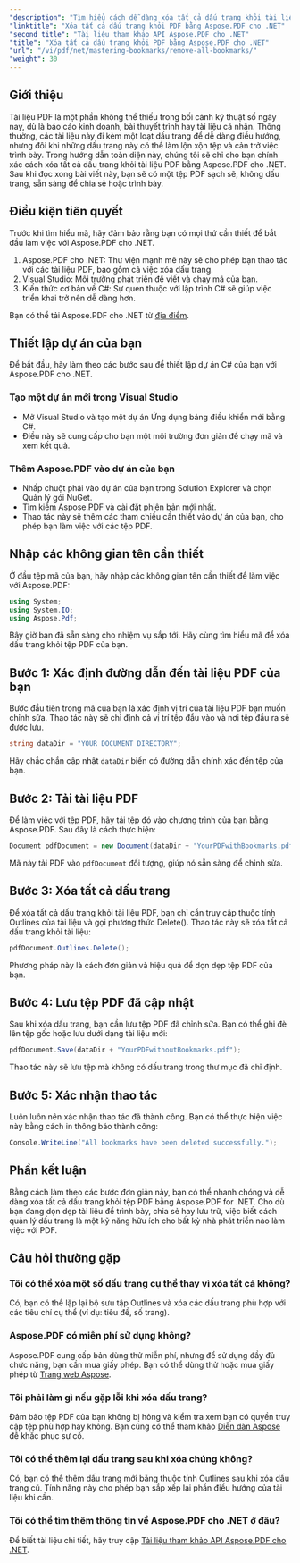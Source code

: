 ```yaml
---
"description": "Tìm hiểu cách dễ dàng xóa tất cả dấu trang khỏi tài liệu PDF bằng Aspose.PDF cho .NET. Hướng dẫn từng bước này cung cấp hướng dẫn chi tiết."
"linktitle": "Xóa tất cả dấu trang khỏi PDF bằng Aspose.PDF cho .NET"
"second_title": "Tài liệu tham khảo API Aspose.PDF cho .NET"
"title": "Xóa tất cả dấu trang khỏi PDF bằng Aspose.PDF cho .NET"
"url": "/vi/pdf/net/mastering-bookmarks/remove-all-bookmarks/"
"weight": 30
---
```


## Giới thiệu

Tài liệu PDF là một phần không thể thiếu trong bối cảnh kỹ thuật số ngày nay, dù là báo cáo kinh doanh, bài thuyết trình hay tài liệu cá nhân. Thông thường, các tài liệu này đi kèm một loạt dấu trang để dễ dàng điều hướng, nhưng đôi khi những dấu trang này có thể làm lộn xộn tệp và cản trở việc trình bày. Trong hướng dẫn toàn diện này, chúng tôi sẽ chỉ cho bạn chính xác cách xóa tất cả dấu trang khỏi tài liệu PDF bằng Aspose.PDF cho .NET. Sau khi đọc xong bài viết này, bạn sẽ có một tệp PDF sạch sẽ, không dấu trang, sẵn sàng để chia sẻ hoặc trình bày.

## Điều kiện tiên quyết

Trước khi tìm hiểu mã, hãy đảm bảo rằng bạn có mọi thứ cần thiết để bắt đầu làm việc với Aspose.PDF cho .NET.

1. Aspose.PDF cho .NET: Thư viện mạnh mẽ này sẽ cho phép bạn thao tác với các tài liệu PDF, bao gồm cả việc xóa dấu trang.
2. Visual Studio: Môi trường phát triển để viết và chạy mã của bạn.
3. Kiến thức cơ bản về C#: Sự quen thuộc với lập trình C# sẽ giúp việc triển khai trở nên dễ dàng hơn.

Bạn có thể tải Aspose.PDF cho .NET từ [địa điểm](https://releases.aspose.com/pdf/net/).

## Thiết lập dự án của bạn

Để bắt đầu, hãy làm theo các bước sau để thiết lập dự án C# của bạn với Aspose.PDF cho .NET.

### Tạo một dự án mới trong Visual Studio

- Mở Visual Studio và tạo một dự án Ứng dụng bảng điều khiển mới bằng C#.
- Điều này sẽ cung cấp cho bạn một môi trường đơn giản để chạy mã và xem kết quả.

### Thêm Aspose.PDF vào dự án của bạn

- Nhấp chuột phải vào dự án của bạn trong Solution Explorer và chọn Quản lý gói NuGet.
- Tìm kiếm Aspose.PDF và cài đặt phiên bản mới nhất.
- Thao tác này sẽ thêm các tham chiếu cần thiết vào dự án của bạn, cho phép bạn làm việc với các tệp PDF.

## Nhập các không gian tên cần thiết

Ở đầu tệp mã của bạn, hãy nhập các không gian tên cần thiết để làm việc với Aspose.PDF:

```csharp
using System;
using System.IO;
using Aspose.Pdf;
```

Bây giờ bạn đã sẵn sàng cho nhiệm vụ sắp tới. Hãy cùng tìm hiểu mã để xóa dấu trang khỏi tệp PDF của bạn.

## Bước 1: Xác định đường dẫn đến tài liệu PDF của bạn

Bước đầu tiên trong mã của bạn là xác định vị trí của tài liệu PDF bạn muốn chỉnh sửa. Thao tác này sẽ chỉ định cả vị trí tệp đầu vào và nơi tệp đầu ra sẽ được lưu.

```csharp
string dataDir = "YOUR DOCUMENT DIRECTORY";
```

Hãy chắc chắn cập nhật `dataDir` biến có đường dẫn chính xác đến tệp của bạn.

## Bước 2: Tải tài liệu PDF

Để làm việc với tệp PDF, hãy tải tệp đó vào chương trình của bạn bằng Aspose.PDF. Sau đây là cách thực hiện:

```csharp
Document pdfDocument = new Document(dataDir + "YourPDFwithBookmarks.pdf");
```

Mã này tải PDF vào `pdfDocument` đối tượng, giúp nó sẵn sàng để chỉnh sửa.

## Bước 3: Xóa tất cả dấu trang

Để xóa tất cả dấu trang khỏi tài liệu PDF, bạn chỉ cần truy cập thuộc tính Outlines của tài liệu và gọi phương thức Delete(). Thao tác này sẽ xóa tất cả dấu trang khỏi tài liệu:

```csharp
pdfDocument.Outlines.Delete();
```

Phương pháp này là cách đơn giản và hiệu quả để dọn dẹp tệp PDF của bạn.

## Bước 4: Lưu tệp PDF đã cập nhật

Sau khi xóa dấu trang, bạn cần lưu tệp PDF đã chỉnh sửa. Bạn có thể ghi đè lên tệp gốc hoặc lưu dưới dạng tài liệu mới:

```csharp
pdfDocument.Save(dataDir + "YourPDFwithoutBookmarks.pdf");
```

Thao tác này sẽ lưu tệp mà không có dấu trang trong thư mục đã chỉ định.

## Bước 5: Xác nhận thao tác

Luôn luôn nên xác nhận thao tác đã thành công. Bạn có thể thực hiện việc này bằng cách in thông báo thành công:

```csharp
Console.WriteLine("All bookmarks have been deleted successfully.");
```

## Phần kết luận

Bằng cách làm theo các bước đơn giản này, bạn có thể nhanh chóng và dễ dàng xóa tất cả dấu trang khỏi tệp PDF bằng Aspose.PDF for .NET. Cho dù bạn đang dọn dẹp tài liệu để trình bày, chia sẻ hay lưu trữ, việc biết cách quản lý dấu trang là một kỹ năng hữu ích cho bất kỳ nhà phát triển nào làm việc với PDF.

## Câu hỏi thường gặp

### Tôi có thể xóa một số dấu trang cụ thể thay vì xóa tất cả không?

Có, bạn có thể lặp lại bộ sưu tập Outlines và xóa các dấu trang phù hợp với các tiêu chí cụ thể (ví dụ: tiêu đề, số trang).

### Aspose.PDF có miễn phí sử dụng không?

Aspose.PDF cung cấp bản dùng thử miễn phí, nhưng để sử dụng đầy đủ chức năng, bạn cần mua giấy phép. Bạn có thể dùng thử hoặc mua giấy phép từ [Trang web Aspose](https://purchase.aspose.com/buy).

### Tôi phải làm gì nếu gặp lỗi khi xóa dấu trang?

Đảm bảo tệp PDF của bạn không bị hỏng và kiểm tra xem bạn có quyền truy cập tệp phù hợp hay không. Bạn cũng có thể tham khảo [Diễn đàn Aspose](https://forum.aspose.com/c/pdf/9) để khắc phục sự cố.

### Tôi có thể thêm lại dấu trang sau khi xóa chúng không?

Có, bạn có thể thêm dấu trang mới bằng thuộc tính Outlines sau khi xóa dấu trang cũ. Tính năng này cho phép bạn sắp xếp lại phần điều hướng của tài liệu khi cần.

### Tôi có thể tìm thêm thông tin về Aspose.PDF cho .NET ở đâu?

Để biết tài liệu chi tiết, hãy truy cập [Tài liệu tham khảo API Aspose.PDF cho .NET](https://reference.aspose.com/pdf/net/).